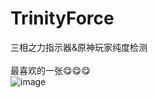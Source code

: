 # TrinityForce
三相之力指示器&amp;原神玩家纯度检测
</br>
</br>
最喜欢的一张😋😋😋
</br>
![image](https://github.com/SnhAenIgseAl/SnhAenIgseAl/blob/master/%E5%8E%9F%E7%A5%9E%E5%8D%B3%E5%8E%9F%E7%BD%AA.png)

